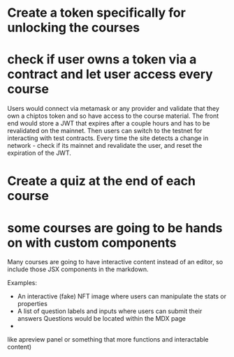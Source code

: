 # Create a token specifically for unlocking the courses

# check if user owns a token via a contract and let user access every course

Users would connect via metamask or any provider and validate that they own
a chiptos token and so have access to the course material. The front end would
store a JWT that expires after a couple hours and has to be revalidated on the
mainnet. Then users can switch to the testnet for interacting with test contracts.
Every time the site detects a change in network - check if its mainnet and revalidate
the user, and reset the expiration of the JWT.


# Create a quiz at the end of each course


# some courses are going to be hands on with custom components 

Many courses are going to have interactive content instead of an editor, so
include those JSX components in the markdown.

Examples:

- An interactive (fake) NFT image where users can manipulate the stats or properties
- A list of question labels and inputs where users can submit their answers
    Questions would be located within the MDX page
- 
like apreview panel or something that more functions and interactable content)